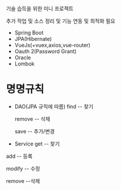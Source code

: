 기술 습득을 위한 미니 프로젝트

추가 작업 및 소스 정리 및 기능 연동 및 최적화 필요

- Spring Boot
- JPA(Hibernate)
- VueJs(+vuex,axios,vue-router)
- Oauth 2(Password Grant)
- Oracle
- Lombok

# 명명규칙
- DAO(JPA 규칙에 따름)
  find --  찾기
  
  remove -- 삭제
  
  save --  추가/변경

- Service 
 get  -- 찾기
 
 add -- 등록
 
 modify -- 수정
 
 remove --삭제
